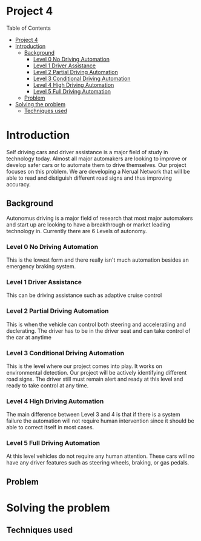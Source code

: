 # Project 4

Table of Contents
- [Project 4](#project-4)
- [Introduction](#introduction)
  - [Background](#background)
    - [Level 0 No Driving Automation](#level-0-no-driving-automation)
    - [Level 1 Driver Assistance](#level-1-driver-assistance)
    - [Level 2 Partial Driving Automation](#level-2-partial-driving-automation)
    - [Level 3 Conditional Driving Automation](#level-3-conditional-driving-automation)
    - [Level 4 High Driving Automation](#level-4-high-driving-automation)
    - [Level 5 Full Driving Automation](#level-5-full-driving-automation)
  - [Problem](#problem)
- [Solving the problem](#solving-the-problem)
  - [Techniques used](#techniques-used)

# Introduction
Self driving cars and driver assistance is a major field of study in technology today.  Almost all major automakers are looking to improve or develop safer cars or to automate them to drive themselves.  Our project focuses on this problem.  We are developing a Nerual Network that will be able to read and distiguish different road signs and thus improving accuracy.

## Background
Autonomus driving is a major field of research that most major automakers and start up are looking to have a breakthrough or market leading technology in.
Currently there are 6 Levels of autonomy.
### Level 0 No Driving Automation 
This is the lowest form and there really isn't much automation besides an emergency braking system.
### Level 1 Driver Assistance
This can be driving assistance such as adaptive cruise control
### Level 2 Partial Driving Automation
This is when the vehicle can control both steering and acceleratiing and declerating.  The driver has to be in the driver seat and can take control of the car at anytime
### Level 3 Conditional Driving Automation
This is the level where our project comes into play.  It works on environmental detection.  Our project will be actively identifying different road signs.  The driver still must remain alert and ready at this level and ready to take control at any time.
### Level 4 High Driving Automation
The main difference between Level 3 and 4 is that if there is a system failure the automation will not require human intervention since it should be able to correct itself in most cases.
### Level 5 Full Driving Automation
At this level vehicles do not require any human attention.  These cars will no have any driver features such as steering wheels, braking, or gas pedals.


## Problem


# Solving the problem

## Techniques used
